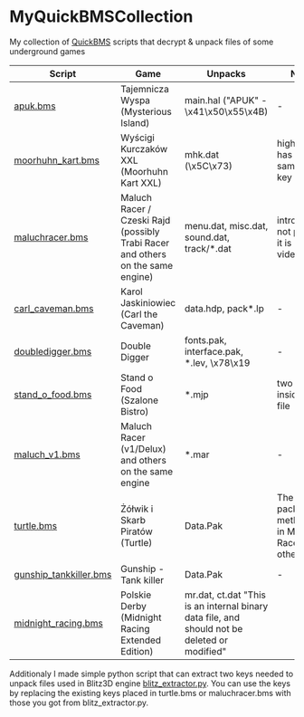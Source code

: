 # MyQuickBMSCollection
My collection of [QuickBMS](https://aluigi.altervista.org/quickbms.htm) scripts that decrypt &amp; unpack files of some underground games

| Script | Game | Unpacks | Notes
| -- | -- | -- | -- |
| [apuk.bms](apuk.bms) | Tajemnicza Wyspa (Mysterious Island) | main.hal ("APUK" - \x41\x50\x55\x4B) | - |
| [moorhuhn_kart.bms](moorhuhn_kart.bms) | Wyścigi Kurczaków XXL (Moorhuhn Kart XXL) | mhk.dat (\x5C\x73) | highscor.dat has the same xor key |
| [maluchracer.bms](maluchracer.bms) | Maluch Racer / Czeski Rajd (possibly Trabi Racer and others on the same engine) | menu.dat, misc.dat, sound.dat, track/\*.dat | intro.dat is not packed, it is normal video file.
| [carl_caveman.bms](carl_caveman.bms) | Karol Jaskiniowiec (Carl the Caveman) | data.hdp, pack\*.lp | - |
| [doubledigger.bms](doubledigger.bms) | Double Digger | fonts.pak, interface.pak, \*.lev, \x78\x19 | - |
| [stand_o_food.bms](stand_o_food.bms) | Stand o Food (Szalone Bistro) | \*.mjp | two .jpg inside each file |
| [maluch_v1.bms](maluch_v1.bms) | Maluch Racer (v1/Delux) and others on the same engine | \*.mar | - |
| [turtle.bms](turtle.bms) | Żółwik i Skarb Piratów (Turtle) | Data.Pak | The same pack method as in Maluch Racer v2, other keys |
| [gunship_tankkiller.bms](gunship_tankkiller.bms) | Gunship - Tank killer | Data.Pak | - |
| [midnight_racing.bms](midnight_racing.bms) | Polskie Derby (Midnight Racing Extended Edition) | mr.dat, ct.dat "This is an internal binary data file, and should not be deleted or modified" | 

Additionaly I made simple python script that can extract two keys needed to unpack files used in Blitz3D engine [blitz_extractor.py](blitz_extractor.py). You can use the keys by replacing the existing keys placed in turtle.bms or maluchracer.bms with those you got from blitz_extractor.py.

